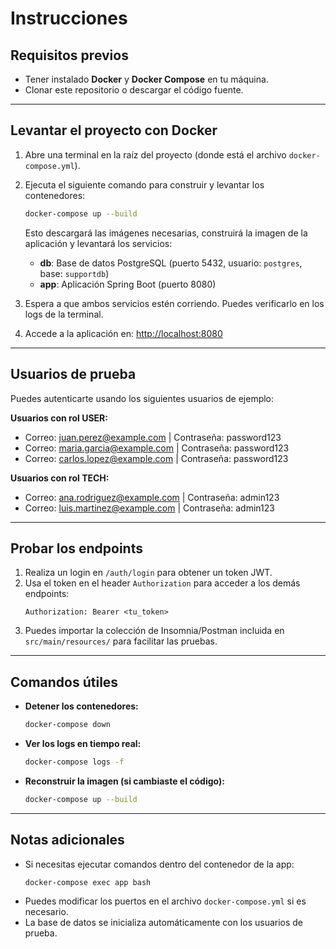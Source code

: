 # Instrucciones

## Requisitos previos

- Tener instalado **Docker** y **Docker Compose** en tu máquina.
- Clonar este repositorio o descargar el código fuente.

---

## Levantar el proyecto con Docker

1. Abre una terminal en la raíz del proyecto (donde está el archivo `docker-compose.yml`).
2. Ejecuta el siguiente comando para construir y levantar los contenedores:
   ```sh
   docker-compose up --build
   ```
   Esto descargará las imágenes necesarias, construirá la imagen de la aplicación y levantará los servicios:
   - **db**: Base de datos PostgreSQL (puerto 5432, usuario: `postgres`, base: `supportdb`)
   - **app**: Aplicación Spring Boot (puerto 8080)

3. Espera a que ambos servicios estén corriendo. Puedes verificarlo en los logs de la terminal.
4. Accede a la aplicación en: [http://localhost:8080](http://localhost:8080)

---

## Usuarios de prueba

Puedes autenticarte usando los siguientes usuarios de ejemplo:

**Usuarios con rol USER:**
- Correo: juan.perez@example.com | Contraseña: password123
- Correo: maria.garcia@example.com | Contraseña: password123
- Correo: carlos.lopez@example.com | Contraseña: password123

**Usuarios con rol TECH:**
- Correo: ana.rodriguez@example.com | Contraseña: admin123
- Correo: luis.martinez@example.com | Contraseña: admin123

---

## Probar los endpoints

1. Realiza un login en `/auth/login` para obtener un token JWT.
2. Usa el token en el header `Authorization` para acceder a los demás endpoints:
   ```
   Authorization: Bearer <tu_token>
   ```
3. Puedes importar la colección de Insomnia/Postman incluida en `src/main/resources/` para facilitar las pruebas.

---

## Comandos útiles

- **Detener los contenedores:**
  ```sh
  docker-compose down
  ```
- **Ver los logs en tiempo real:**
  ```sh
  docker-compose logs -f
  ```
- **Reconstruir la imagen (si cambiaste el código):**
  ```sh
  docker-compose up --build
  ```

---

## Notas adicionales

- Si necesitas ejecutar comandos dentro del contenedor de la app:
  ```sh
  docker-compose exec app bash
  ```
- Puedes modificar los puertos en el archivo `docker-compose.yml` si es necesario.
- La base de datos se inicializa automáticamente con los usuarios de prueba.
